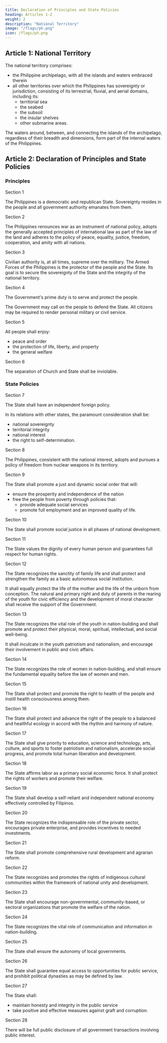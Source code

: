 ```yaml
---
title: Declaration of Principles and State Policies
heading: Articles 1-2
weight: 2
description: "National Territory"
image: "/flags/ph.png"
icon: /flags/ph.png
---
```


<!-- ## PREAMBLE

We, the sovereign Filipino people, imploring the aid of Almighty God, in order to build a just and humane society and establish a Government that shall embody our ideals and aspirations, promote the common good, conserve and develop our patrimony, and secure to ourselves and our posterity the blessings of independence and democracy under the rule of law and a regime of truth, justice, freedom, love, equality, and peace, do ordain and promulgate this Constitution. -->


## Article 1: National Territory

The national territory comprises:
- the Philippine archipelago, with all the islands and waters embraced therein
- all other territories over which the Philippines has sovereignty or jurisdiction, consisting of its terrestrial, fluvial, and aerial domains, including its:
  - territorial sea
  - the seabed
  - the subsoil
  - the insular shelves
  - other submarine areas. 

The waters around, between, and connecting the islands of the archipelago, regardless of their breadth and dimensions, form part of the internal waters of the Philippines.


## Article 2: Declaration of Principles and State Policies

### Principles

Section 1

The Philippines is a democratic and republican State. Sovereignty resides in the people and all government authority emanates from them.

Section 2

The Philippines renounces war as an instrument of national policy, adopts the generally accepted principles of international law as part of the law of the land and adheres to the policy of peace, equality, justice, freedom, cooperation, and amity with all nations.

Section 3

Civilian authority is, at all times, supreme over the military. The Armed Forces of the Philippines is the protector of the people and the State. Its goal is to secure the sovereignty of the State and the integrity of the national territory.

Section 4

The Government's prime duty is to serve and protect the people. 

The Government may call on the people to defend the State. All citizens may be required to render personal military or civil service.


Section 5

All people shall enjoy:
- peace and order
- the protection of life, liberty, and property
- the general welfare


Section 6

The separation of Church and State shall be inviolable.



### State Policies

Section 7

The State shall have an independent foreign policy. 

In its relations with other states, the paramount consideration shall be:
- national sovereignty
- territorial integrity
- national interest
- the right to self-determination.


Section 8

The Philippines, consistent with the national interest, adopts and pursues a policy of freedom from nuclear weapons in its territory.


Section 9

The State shall promote a just and dynamic social order that will:
- ensure the prosperity and independence of the nation
- free the people from poverty through policies that:
  - provide adequate social services
  - promote full employment<!-- , a rising standard of living, --> and an improved quality of life.


Section 10

The State shall promote social justice in all phases of national development.

Section 11

The State values the dignity of every human person and guarantees full respect for human rights.

Section 12

The State recognizes the sanctity of family life and shall protect and strengthen the family as a basic autonomous social institution. 

It shall equally protect the life of the mother and the life of the unborn from conception. The natural and primary right and duty of parents in the rearing of the youth for civic efficiency and the development of moral character shall receive the support of the Government.


Section 13

The State recognizes the vital role of the youth in nation-building and shall promote and protect their physical, moral, spiritual, intellectual, and social well-being. 

It shall inculcate in the youth patriotism and nationalism, and encourage their involvement in public and civic affairs.

Section 14

The State recognizes the role of women in nation-building, and shall ensure the fundamental equality before the law of women and men.

Section 15

The State shall protect and promote the right to health of the people and instill health consciousness among them.

Section 16

The State shall protect and advance the right of the people to a balanced and healthful ecology in accord with the rhythm and harmony of nature.

Section 17

The State shall give priority to education, science and technology, arts, culture, and sports to foster patriotism and nationalism, accelerate social progress, and promote total human liberation and development.

Section 18

The State affirms labor as a primary social economic force. It shall protect the rights of workers and promote their welfare.

Section 19

The State shall develop a self-reliant and independent national economy effectively controlled by Filipinos.

Section 20

The State recognizes the indispensable role of the private sector, encourages private enterprise, and provides incentives to needed investments.

Section 21

The State shall promote comprehensive rural development and agrarian reform.

Section 22

The State recognizes and promotes the rights of indigenous cultural communities within the framework of national unity and development.

Section 23

The State shall encourage non-governmental, community-based, or sectoral organizations that promote the welfare of the nation.

Section 24

The State recognizes the vital role of communication and information in nation-building.

Section 25

The State shall ensure the autonomy of local governments.

Section 26

The State shall guarantee equal access to opportunities for public service, and prohibit political dynasties as may be defined by law.

Section 27

The State shall:
- maintain honesty and integrity in the public service
- take positive and effective measures against graft and corruption.


Section 28

<!-- Subject to reasonable conditions prescribed by law, the State adopts and implements a policy of --> 

There will be full public disclosure of all government transactions involving public interest.
